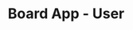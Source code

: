 ---
title:  "Board App - User"
excerpt: "django 로 게시판 만들기"
categories:
  - blog
tags:
  - [blog, diary, dev]
last_modified_at: 2020-07-06T14:00:00
---